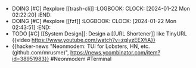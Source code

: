 - DOING [#C] #explore [[trash-cli]]
  :LOGBOOK:
  CLOCK: [2024-01-22 Mon 02:22:20]
  :END:
- DOING [#C] #explore [[fzf]]
  :LOGBOOK:
  CLOCK: [2024-01-22 Mon 02:43:51]
  :END:
- TODO [#C] [[System Design]]: Design a [[URL Shortener]] like TinyURL
  {{video https://www.youtube.com/watch?v=zgIyzEEXfiA}}
- {{hacker-news "Neonmodem: TUI for Lobsters, HN, etc. (github.com/mrusme)", https://news.ycombinator.com/item?id=38951983}} #Neonmodem #Terminal